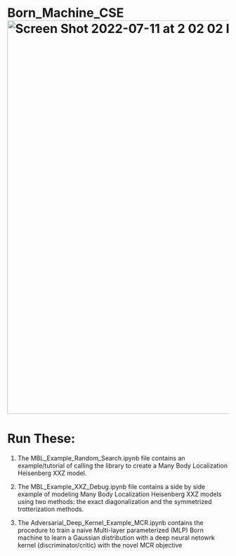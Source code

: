 # Born_Machine_CSE<img width="896" alt="Screen Shot 2022-07-11 at 2 02 02 PM" src="https://user-images.githubusercontent.com/29559178/178332501-bce4a6d3-354c-42f5-83fe-62c1b8e3b56a.png">

# Run These:

1. The MBL_Example_Random_Search.ipynb file contains an example/tutorial of calling the library to create a Many Body Localization Heisenberg XXZ model.

2. The MBL_Example_XXZ_Debug.ipynb file contains a side by side example of modeling Many Body Localization Heisenberg XXZ models using two methods: the exact diagonalization and the symmetrized trotterization methods.

3. The Adversarial_Deep_Kernel_Example_MCR.ipynb contains the procedure to train a naive Multi-layer parameterized (MLP) Born machine to learn a Gaussian distribution with a deep neural netowrk kernel (discriminator/critic) with the novel MCR objective
